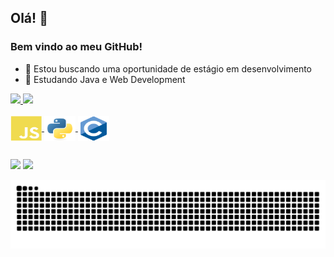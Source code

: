 ## Olá! 👋
### Bem vindo ao meu GitHub!

- 🔭 Estou buscando uma oportunidade de estágio em desenvolvimento
- 🌱 Estudando Java e Web Development

 <div>
  <a href="https://github.com/\ThiagoSaviR">
  <img height="175em" src="https://github-readme-stats.vercel.app/api?username=ThiagoSaviR&show_icons=true&theme=dracula&include_all_commits=true&count_private=true"/>
  <img height="175em" src="https://github-readme-stats.vercel.app/api/top-langs/?username=ThiagoSaviR&layout=compact&langs_count=7&theme=dracula"/>
</div>

<div style="display: inline_block"><br>
  <img align="center" alt="Js" height="40" width="50" src="https://raw.githubusercontent.com/devicons/devicon/master/icons/javascript/javascript-plain.svg">
  <img align="center" alt="Python" height="40" width="50" src="https://raw.githubusercontent.com/devicons/devicon/master/icons/python/python-original.svg">
 <img align="center" alt="C" height="40" width="50" src="https://raw.githubusercontent.com/devicons/devicon/master/icons/c/c-original.svg">
</div>
  
  ##
  
  <div> 
  <a href = "mailto:thiagosavir@gmail.com"><img src="https://img.shields.io/badge/-Gmail-%23333?style=for-the-badge&logo=gmail&logoColor=white" target="_blank"></a>
  <a href="https://www.linkedin.com/in/thiago-savi-ribeiro-aa1690192/" target="_blank"><img src="https://img.shields.io/badge/-LinkedIn-%230077B5?style=for-the-badge&logo=linkedin&logoColor=white" target="_blank"></a> 
 
  ![Snake animation](https://github.com/ThiagoSaviR/ThiagoSaviR/blob/output/github-contribution-grid-snake.svg)
 
</div>
